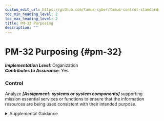 ```yaml
---
custom_edit_url: https://github.com/tamus-cyber/tamus-control-standards/tree/main/content/tamus.edu/TAMUS_profile.xml
toc_min_heading_level: 2
toc_max_heading_level: 2
title: PM-32 Purposing
description: ""
---
```


# PM-32 Purposing {#pm-32}

_**Implementation Level**_: Organization\
_**Contributes to Assurance**_: Yes

### Control

Analyze <strong title="pm-32_odp"> <em>[Assignment: systems or system components]</em> </strong> supporting mission essential services or functions to ensure that the information resources are being used consistent with their intended purpose.

<details>
  <summary>Supplemental Guidance</summary>

Systems are designed to support a specific mission or business function. However, over time, systems and system components may be used to support services and functions that are outside of the scope of the intended mission or business functions. This can result in exposing information resources to unintended environments and uses that can significantly increase threat exposure. In doing so, the systems are more vulnerable to compromise, which can ultimately impact the services and functions for which they were intended. This is especially impactful for mission-essential services and functions. By analyzing resource use, organizations can identify such potential exposures.

</details>

